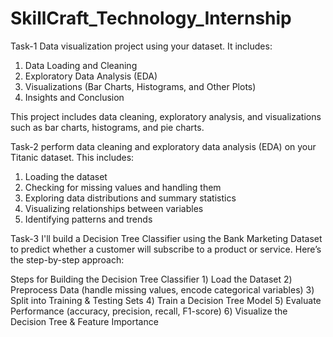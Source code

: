 # SkillCraft_Technology_Internship
Task-1
Data visualization project using your dataset. It includes:

1) Data Loading and Cleaning
2) Exploratory Data Analysis (EDA)
3) Visualizations (Bar Charts, Histograms, and Other Plots)
4) Insights and Conclusion

This project includes data cleaning, exploratory analysis, and visualizations such as bar charts, histograms, and pie charts.

Task-2
perform data cleaning and exploratory data analysis (EDA) on your Titanic dataset. This includes:

1) Loading the dataset
2) Checking for missing values and handling them
3) Exploring data distributions and summary statistics
4) Visualizing relationships between variables
5) Identifying patterns and trends

Task-3
I'll build a Decision Tree Classifier using the Bank Marketing Dataset to predict whether a customer will subscribe to a product or service. Here’s the step-by-step approach:

 Steps for Building the Decision Tree Classifier
1️) Load the Dataset
2️) Preprocess Data (handle missing values, encode categorical variables)
3️) Split into Training & Testing Sets
4️) Train a Decision Tree Model
5️) Evaluate Performance (accuracy, precision, recall, F1-score)
6️) Visualize the Decision Tree & Feature Importance

